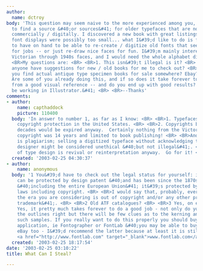 ```yaml
---
author:
  name: dctroy
body: 'This question may seem naive to the more experienced among you, but I am trying
  to find a source &#40;or sources&#41; for older typefaces that are no longer available
  commercially / digitally. I discovered a new book with great listings but the actual
  font displays were possibly too small... what I&#39;d like to do is find some books
  to have on hand to be able to re-create / digitize old fonts that seem appropriate
  for jobs -- or just re-draw nice faces for fun. I&#39;m mainly interested in late
  Victorian through 1940s faces, and I would need the whole alphabet displayed. <BR>
  <BR>My questions are: <BR> <BR>1. This isn&#39;t illegal is it? <BR> <BR>2. Does
  anyone have suggestions for new / old books for me to check out? <BR> <BR>3. Can
  you find actual antique type specimen books for sale somewhere? Ebay? <BR> <BR>4.
  Are some of you already doing this, and if so does it take forever to redraw a font
  from a good visual reference -- and do you end up with good results? &#40;I would
  be working in Illustrator.&#41; <BR> <BR>--Thanks'
comments:
- author:
    name: capthaddock
    picture: 110400
  body: 'In answer to number 1, as far as I know: <BR> <BR>1. Typefaces do not receive
    copyright protection in the United States. <BR> <BR>2. Copyrights beyond a few
    decades would be expired anyway.  Certainly nothing from the Victorian era, when
    copyright was 14 years and limited to book publishing! <BR> <BR>Another issue
    is plagiarism; selling a digitized typeface without acknowledging the original
    designer might be considered unethical &#40;but not illegal&#41;. <BR> <BR>90%
    of type design is revival or reinterpretation anyway.  Go for it! <BR> <BR>Paul'
  created: '2003-02-25 04:30:37'
- author:
    name: anonymous
  body: '1 You&#39;d have to check out the legal status for yourself: in the US type
    can be protected by design patent &#40;and has been since the 1870s&#41;, elsewhere
    &#40;including the entire European Union&#41; it&#39;s protected by a range of
    laws including copyright. <BR> <BR>I would say that, probably, everything during
    the era you are considering is out of copyright and/or any other protection &#40;except
    trademark&#41;. <BR> <BR>2 Old ATF catalogues? <BR> <BR>3 Yes, on eBay. <BR> <BR>4
    Yes, it pretty much takes forever to do a good job - not only do you have to get
    the outlines right but there will be few clues as to the kerning and spacing of
    such samples. If you really want to do this properly you should buy a type digitising
    application, ie Fontographer or FontLab &#40;you may be able to buy either from
    eBay too - I&#39;d recommend the latter because at least it is still being developed:
    <a href="http://www.fontlab.com" target="_blank">www.fontlab.com</a>&#41;.'
  created: '2003-02-25 18:17:54'
date: '2003-02-25 03:10:22'
title: What Can I Steal?

---
```

